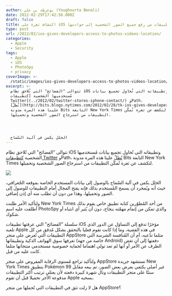 ```yaml
---
author: يوغرطة بن علي (Youghourta Benali)
date: 2012-02-29T17:42:56.000Z
draft: false
title: اكتشاف ثغرة على iOS تُمكّن التطبيقات من رفع جميع الصور الشخصية إلى خوادمها
type: post
url: /2012/02/ios-gives-developers-access-to-photos-videos-location/
categories:
  - Apple
  - Security
tags:
  - Apple
  - iOS
  - PhotoSpy
  - privacy
coverImage: >-
  /static/images/ios-gives-developers-access-to-photos-videos-location/ios-gives-developers-access-to-photos-videos-location.jpg
excerpt: >-
  تتوالى "الفضائح" التي تُلاحق نظام iOS وتطبيقاته التي تُحاول تجميع بيانات
  مُستخدميها الشخصية [كتطبيقات
  Twitter](../2012/02/twitter-stores-iphone-contact/) وPath،
  [تُطلّ](http://bits.blogs.nytimes.com/2012/02/28/tk-ios-gives-developers-access-to-photos-videos-location/)
  علينا هذه المرة مدونة Bits التابعة New York Times لتكشف عن ثغرة تُمكّن
  التطبيقات من استرجاع الصور الشخصية وتحميلها.




  الخلل يكمن في آلية السّماح
---
```

تتوالى "الفضائح" التي تُلاحق نظام iOS وتطبيقاته التي تُحاول تجميع بيانات مُستخدميها الشخصية [كتطبيقات Twitter](../2012/02/twitter-stores-iphone-contact/) وPath، [تُطلّ](http://bits.blogs.nytimes.com/2012/02/28/tk-ios-gives-developers-access-to-photos-videos-location/) علينا هذه المرة مدونة Bits التابعة New York Times لتكشف عن ثغرة تُمكّن التطبيقات من استرجاع الصور الشخصية وتحميلها.

![](/static/images/ios-gives-developers-access-to-photos-videos-location/ios-gives-developers-access-to-photos-videos-location.jpg)

الخلل يكمن في آلية السّماح بالوصول إلى بيانات المستخدم الخاصة بموقعه الجُغرافي، حيث أنه وبُمجرد أن يسمح المُستخدم بذلك فإنه يفتح المجال أمام التطبيقات للوصول إلى الصور وتحميلها، وهذا من دون أن تطلب منه أي إذن إضافي.

ولتأكيد الأمر طلبت New York Times من أحد المُطوّرين كتابة تطبيق خاص يقوم بذلك أطلقت عليه اسم PhotoSpy والذي تمكن من إتمام مهمّته بنجاح، دون أن يُثير أي انتباه أو شكوك.

سلسلة "الفضائح" التي عرفتها تطبيقات iOS مؤخرًا تدفع إلى التساؤل عن الدور الذي تلعبه Apple في هذه القضية، وما إذا كانت تقوم فعليا بالتحقق بشكل مُدقق من كل التطبيقات التي تُعرض على متجر AppStore مثلما تدّعيه، أم أن المُنافسة الشرسة التي تعرفها سوق الهواتف الذكية وتطبيقاتها (خاصة من جهة Android) دفعتها إلى أن تغض الطرف عن الأمر أو أنها لم تعد تولي اهتماما لحماية خصوصية مستخدمي منتجاتها مثلما كانت عليه من قبل.

ولتأكيد تراجع مُستوى الرقابة المفروض على متجر AppStore تستشهد جريدة New York Times بتطبيق Pokémon غير أصلي يكتفي بعرض بعض الصور، تم بيعه مقابل 99 سنتًا على متجر التطبيقات ونال شهرة كبيرة دفعته لأن يعتلي ترتيب أكثر التطبيقات مدفوعة الأجر تحميلا قبل أن تقوم Apple بسحبه.

هل لا زلت تثق في التطبيقات التي تُحملها من متجر AppStore؟
